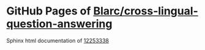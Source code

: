 GitHub Pages of [Blarc/cross-lingual-question-answering](https://github.com/Blarc/cross-lingual-question-answering.git)
===
Sphinx html documentation of [12253338](https://github.com/Blarc/cross-lingual-question-answering/tree/12253338298265d53ae39d9201dc31fffcc78c63)
